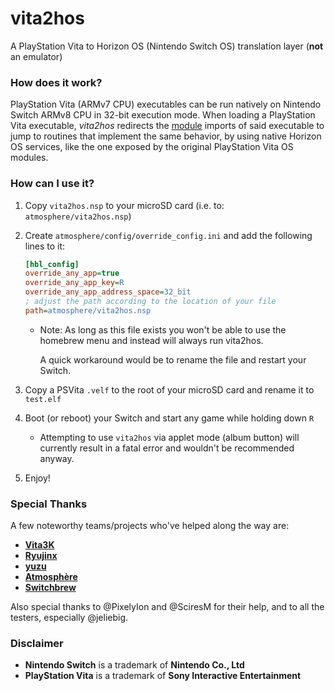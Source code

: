 # vita2hos
A PlayStation Vita to Horizon OS (Nintendo Switch OS) translation layer (**not** an emulator)

### How does it work?

PlayStation Vita (ARMv7 CPU) executables can be run natively on Nintendo Switch ARMv8 CPU in 32-bit execution mode.
When loading a PlayStation Vita executable, _vita2hos_ redirects the [module](https://wiki.henkaku.xyz/vita/Modules) imports of said executable to jump to routines that implement the same behavior, by using native Horizon OS services, like the one exposed by the original PlayStation Vita OS modules.

### How can I use it?

1. Copy `vita2hos.nsp` to your microSD card (i.e. to: `atmosphere/vita2hos.nsp`)
2. Create `atmosphere/config/override_config.ini` and add the following lines to it:

    ```ini
    [hbl_config]
    override_any_app=true
    override_any_app_key=R
    override_any_app_address_space=32_bit
    ; adjust the path according to the location of your file
    path=atmosphere/vita2hos.nsp

    ```

    - Note: As long as this file exists you won't be able to use the homebrew menu and instead will always run vita2hos.

      A quick workaround would be to rename the file and restart your Switch.

3. Copy a PSVita `.velf` to the root of your microSD card and rename it to `test.elf`
4. Boot (or reboot) your Switch and start any game while holding down `R`
    - Attempting to use `vita2hos` via applet mode (album button) will currently result in a fatal error and wouldn't be recommended anyway.
5. Enjoy!

### Special Thanks
A few noteworthy teams/projects who've helped along the way are:
* **[Vita3K](https://vita3k.org/)**
* **[Ryujinx](https://ryujinx.org/)**
* **[yuzu](https://yuzu-emu.org/)**
* **[Atmosphère](https://github.com/Atmosphere-NX/Atmosphere)**
* **[Switchbrew](https://github.com/switchbrew/)**

Also special thanks to @PixelyIon and @SciresM for their help, and to all the testers, especially @jeliebig.

### Disclaimer
* **Nintendo Switch** is a trademark of **Nintendo Co., Ltd**
* **PlayStation Vita** is a trademark of **Sony Interactive Entertainment**

